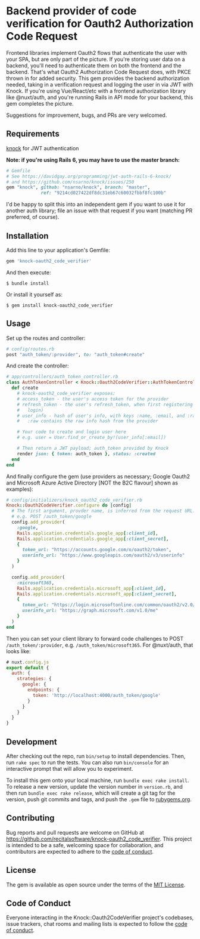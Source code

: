 # Backend provider of code verification for Oauth2 Authorization Code Request

Frontend libraries implement Oauth2 flows that authenticate the user with your
SPA, but are only part of the picture. If you're storing user data on a backend,
you'll need to authenticate them on both the frontend and the backend. That's
what Oauth2   Authorization Code Request does, with PKCE thrown in for added
security. This gem provides the backend authorization needed, taking in a
verification request and logging the user in via JWT with Knock. If you're using
Vue/React/etc with a frontend authorization library like @nuxt/auth, and you're
running Rails in API mode for your backend, this gem completes the picture.

Suggestions for improvement, bugs, and PRs are very welcomed.

## Requirements

[knock](https://github.com/nsarno/knock) for JWT authentication 

**Note: if you're using Rails 6, you may have to use the master branch:**

```ruby
# Gemfile
# See https://davidgay.org/programming/jwt-auth-rails-6-knock/
# and https://github.com/nsarno/knock/issues/250
gem "knock", github: "nsarno/knock", branch: "master",
             ref: "9214cd027422df8dc31eb67c60032fbbf8fc100b"
```

I'd be happy to split this into an independent gem if you want to use it for
another auth library; file an issue with that request if you want (matching
PR preferred, of course).

## Installation

Add this line to your application's Gemfile:

```ruby
gem 'knock-oauth2_code_verifier'
```

And then execute:

    $ bundle install

Or install it yourself as:

    $ gem install knock-oauth2_code_verifier

## Usage

Set up the routes and controller:

```ruby
# config/routes.rb
post "auth_token/:provider", to: "auth_token#create"
```

And create the controller:

```ruby
# app/controllers/auth_token_controller.rb
class AuthTokenController < Knock::Oauth2CodeVerifier::AuthTokenController
  def create
    # knock-oauth2_code_verifier exposes:
    # access_token - the user's access token for the provider
    # refresh_token - the user's refresh_token, when first registering (blank on
    #   login)
    # user_info - hash of user's info, with keys :name, :email, and :raw
    #   :raw contains the raw info hash from the provider

    # Your code to create and login user here
    # e.g. user = User.find_or_create_by!(user_info[:email])

    # Then return a JWT payload; auth_token provided by Knock
    render json: { token: auth_token }, status: :created
  end
end
```

And finally configure the gem (use providers as necessary; Google Oauth2 and
Microsoft Azure Active Directory [NOT the B2C flavour] shown as examples):

```ruby
# config/initializers/knock_oauth2_code_verifier.rb
Knock::Oauth2CodeVerifier.configure do |config|
  # The first argument, provder name, is inferred from the request URL:
  # e.g. POST /auth_token/google
  config.add_provider(
    :google,
    Rails.application.credentials.google_app[:client_id],
    Rails.application.credentials.google_app[:client_secret],
    {
      token_url: "https://accounts.google.com/o/oauth2/token",
      userinfo_url: "https://www.googleapis.com/oauth2/v3/userinfo"
    }
  )

  config.add_provider(
    :microsoft365,
    Rails.application.credentials.microsoft_app[:client_id],
    Rails.application.credentials.microsoft_app[:client_secret],
    {
      token_url: "https://login.microsoftonline.com/common/oauth2/v2.0/token",
      userinfo_url: "https://graph.microsoft.com/v1.0/me"
    }
  )
end
```

Then you can set your client library to forward code challenges to POST
`/auth_token/:provider`, e.g. `/auth_token/microsoft365`. For @nuxt/auth, that
looks like:

```javascript
# nuxt.config.js
export default {
  auth: {
    strategies: {
      google: {
        endpoints: {
          token: 'http://localhost:4000/auth_token/google'
        }
      }
    }
  }
}
```

## Development

After checking out the repo, run `bin/setup` to install dependencies. Then,
run `rake spec` to run the tests. You can also run `bin/console` for an
interactive prompt that will allow you to experiment.

To install this gem onto your local machine, run `bundle exec rake install`. To
release a new version, update the version number in `version.rb`, and then run
`bundle exec rake release`, which will create a git tag for the version, push
git commits and tags, and push the `.gem` file to
[rubygems.org](https://rubygems.org).

## Contributing

Bug reports and pull requests are welcome on GitHub at
https://github.com/recitalsoftware/knock-oauth2_code_verifier. This project is
intended to be a safe, welcoming space for collaboration, and contributors are
expected to adhere to the
[code of conduct](https://github.com/recitalsoftware/knock-oauth2_code_verifier/blob/master/CODE_OF_CONDUCT.md).


## License

The gem is available as open source under the terms of the
[MIT License](https://opensource.org/licenses/MIT).

## Code of Conduct

Everyone interacting in the Knock::Oauth2CodeVerifier project's codebases, issue
trackers, chat rooms and mailing lists is expected to follow the
[code of conduct](https://github.com/recitalsoftware/knock-oauth2_code_verifier/blob/master/CODE_OF_CONDUCT.md).

